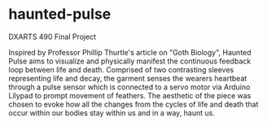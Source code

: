 # haunted-pulse
DXARTS 490 Final Project


Inspired by Professor Phillip Thurtle's article on "Goth Biology", Haunted Pulse aims to visualize and physically manifest the continuous feedback loop between life and death. Comprised of two contrasting sleeves representing life and decay, the garment senses the wearers heartbeat through a pulse sensor which is connected to a servo motor via Arduino Lilypad to prompt movement of feathers. The aesthetic of the piece was chosen to evoke how all the changes from the cycles of life and death that occur within our bodies stay within us and in a way, haunt us. 

